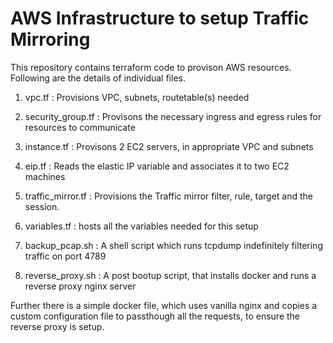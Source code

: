 # AWS Infrastructure to setup Traffic Mirroring

This repository contains terraform code to provison AWS resources.
Following are the details of individual files.

1. vpc.tf : Provisions VPC, subnets, routetable(s) needed
2. security_group.tf : Provisons the necessary ingress and egress rules for resources to communicate
3. instance.tf : Provisons 2 EC2 servers, in appropriate VPC and subnets 
4. eip.tf : Reads the elastic IP variable and associates it to two EC2 machines
5. traffic_mirror.tf : Provisions the Traffic mirror filter, rule, target and the session.
6. variables.tf : hosts all the variables needed for this setup

7. backup_pcap.sh : A shell script which runs tcpdump indefinitely filtering traffic on port 4789
8. reverse_proxy.sh : A post bootup script, that installs docker and runs a reverse proxy nginx server

Further there is a simple docker file, which uses vanilla nginx and copies a custom configuration file to passthough all the requests, to ensure the reverse proxy is setup.